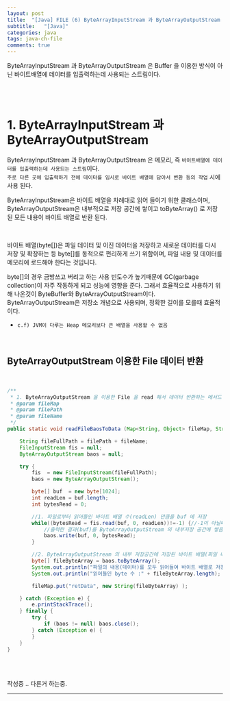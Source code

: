 ```yaml
---
layout: post
title:  "[Java] FILE (6) ByteArrayInputStream 과 ByteArrayOutputStream 바이트 배열 스트림"
subtitle:   "[Java]"
categories: java
tags: java-ch-file
comments: true
---
```


ByteArrayInputStream 과 ByteArrayOutputStream 은 Buffer 을 이용한 방식이 아닌 바이트배열에 데이터를 입출력하는데 사용되는 스트림이다.


<br><br>


# 1. ByteArrayInputStream 과 ByteArrayOutputStream

ByteArrayInputStream 과 ByteArrayOutputStream 은 메모리, 즉 `바이트배열에 데이터를 입출력하는데 사용되는 스트림`이다.  
`주로 다른 곳에 입출력하기 전에 데이터를 임시로 바이트 배열에 담아서 변환 등의 작업` 시에 사용 된다.

ByteArrayInputStream은 바이트 배열을 차례대로 읽어 들이기 위한 클래스이며, ByteArrayOutputStream은 내부적으로 저장 공간에 쌓이고 toByteArray() 로 저장된 모든 내용이 바이트 배열로 반환 된다.

<br>

바이트 배열(byte[])은 파일 데이터 및 이진 데이터을 저장하고 새로운 데이터를 다시 저장 및 확장하는 등 byte[]를 동적으로 편리하게 쓰기 위함이며, 파일 내용 및 데이터를 메모리에 로드해야 한다는 것입니다.

byte[]의 경우 금방쓰고 버리고 하는 사용 빈도수가 높기때문에 GC(garbage collection)이 자주 작동하게 되고 성능에 영향을 준다.
그래서 효율적으로 사용하기 위해 나온것이 ByteBuffer와 ByteArrayOutputStream이다. ByteArrayOutputStream은 저장소 개념으로 사용되며, 정확한 길이를 모를때 효율적이다.
    
- `c.f) JVM이 다루는 Heap 메모리보다 큰 배열을 사용할 수 없음`
   
<br>


## ByteArrayOutputStream 이용한 File 데이터 반환

<br>

```java
/**
 * 1. ByteArrayOutputStream 을 이용한 File 을 read 해서 데이터 반환하는 메서드
 * @param fileMap
 * @param filePath
 * @param fileName
 */
public static void readFileBaosToData (Map<String, Object> fileMap, String filePath, String fileName) {

	String fileFullPath = filePath + fileName;
	FileInputStream fis = null;
	ByteArrayOutputStream baos = null;

	try {
		fis  = new FileInputStream(fileFullPath);
		baos = new ByteArrayOutputStream();

		byte[] buf  = new byte[1024];
		int readLen = buf.length;
		int bytesRead = 0;

	    //1. 파일로부터 읽어들인 바이트 배열 수(readLen) 만큼을 buf 에 저장
		while((bytesRead = fis.read(buf, 0, readLen))!=-1) {//-1이 아닐때까지 읽어
			//출력한 결과(buf)를 ByteArrayOutputStream 의 내부저장 공간에 쌓음(baos)
			baos.write(buf, 0, bytesRead);
		}

		//2. ByteArrayOutputStream 의 내부 저장공간에 저장된 바이트 배열(파일 내용)을 전부 반환
		byte[] fileByteArray = baos.toByteArray();
		System.out.println("파일의 내용(데이터)를 모두 읽어들여 바이트 배열로 저장");
		System.out.println("읽어들인 byte 수 :" + fileByteArray.length);

		fileMap.put("retData", new String(fileByteArray) );

	} catch (Exception e) {
		e.printStackTrace();
	} finally {
		try {
			if (baos != null) baos.close();
		} catch (Exception e) {
		}
	}
}
```

<br><br>

작성중 .. 다른거 하는중.

---
